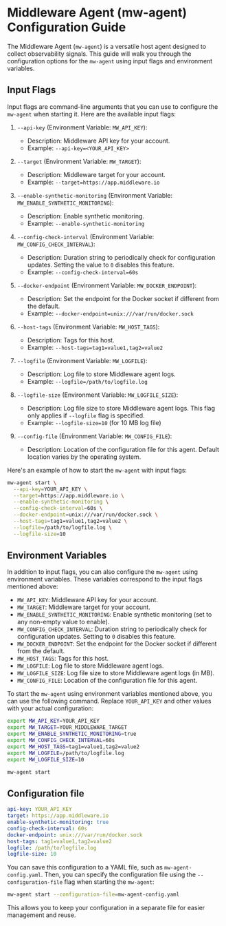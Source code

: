 
# Middleware Agent (mw-agent) Configuration Guide

The Middleware Agent (`mw-agent`) is a versatile host agent designed to collect observability signals. This guide will walk you through the configuration options for the `mw-agent` using input flags and environment variables.

## Input Flags

Input flags are command-line arguments that you can use to configure the `mw-agent` when starting it. Here are the available input flags:

1. `--api-key` (Environment Variable: `MW_API_KEY`):
   - Description: Middleware API key for your account.
   - Example: `--api-key=<YOUR_API_KEY>`

2. `--target` (Environment Variable: `MW_TARGET`):
   - Description: Middleware target for your account.
   - Example: `--target=https://app.middleware.io`

3. `--enable-synthetic-monitoring` (Environment Variable: `MW_ENABLE_SYNTHETIC_MONITORING`):
   - Description: Enable synthetic monitoring.
   - Example: `--enable-synthetic-monitoring`

4. `--config-check-interval` (Environment Variable: `MW_CONFIG_CHECK_INTERVAL`):
   - Description: Duration string to periodically check for configuration updates. Setting the value to `0` disables this feature.
   - Example: `--config-check-interval=60s`

5. `--docker-endpoint` (Environment Variable: `MW_DOCKER_ENDPOINT`):
   - Description: Set the endpoint for the Docker socket if different from the default.
   - Example: `--docker-endpoint=unix:///var/run/docker.sock`

6. `--host-tags` (Environment Variable: `MW_HOST_TAGS`):
   - Description: Tags for this host.
   - Example: `--host-tags=tag1=value1,tag2=value2`

7. `--logfile` (Environment Variable: `MW_LOGFILE`):
   - Description: Log file to store Middleware agent logs.
   - Example: `--logfile=/path/to/logfile.log`

8. `--logfile-size` (Environment Variable: `MW_LOGFILE_SIZE`):
   - Description: Log file size to store Middleware agent logs. This flag only applies if `--logfile` flag is specified.
   - Example: `--logfile-size=10` (for 10 MB log file)

9. `--config-file` (Environment Variable: `MW_CONFIG_FILE`):
   - Description: Location of the configuration file for this agent. Default location varies by the operating system.

Here's an example of how to start the `mw-agent` with input flags:

```bash
mw-agent start \
  --api-key=YOUR_API_KEY \
  --target=https://app.middleware.io \
  --enable-synthetic-monitoring \
  --config-check-interval=60s \
  --docker-endpoint=unix:///var/run/docker.sock \
  --host-tags=tag1=value1,tag2=value2 \
  --logfile=/path/to/logfile.log \
  --logfile-size=10
```

## Environment Variables

In addition to input flags, you can also configure the `mw-agent` using environment variables. These variables correspond to the input flags mentioned above:

- `MW_API_KEY`: Middleware API key for your account.
- `MW_TARGET`: Middleware target for your account.
- `MW_ENABLE_SYNTHETIC_MONITORING`: Enable synthetic monitoring (set to any non-empty value to enable).
- `MW_CONFIG_CHECK_INTERVAL`: Duration string to periodically check for configuration updates. Setting to `0` disables this feature.
- `MW_DOCKER_ENDPOINT`: Set the endpoint for the Docker socket if different from the default.
- `MW_HOST_TAGS`: Tags for this host.
- `MW_LOGFILE`: Log file to store Middleware agent logs.
- `MW_LOGFILE_SIZE`: Log file size to store Middleware agent logs (in MB).
- `MW_CONFIG_FILE`: Location of the configuration file for this agent.

To start the `mw-agent` using environment variables mentioned above, you can use the following command. Replace `YOUR_API_KEY` and other values with your actual configuration:

```bash
export MW_API_KEY=YOUR_API_KEY
export MW_TARGET=YOUR_MIDDLEWARE_TARGET
export MW_ENABLE_SYNTHETIC_MONITORING=true
export MW_CONFIG_CHECK_INTERVAL=60s
export MW_HOST_TAGS=tag1=value1,tag2=value2
export MW_LOGFILE=/path/to/logfile.log
export MW_LOGFILE_SIZE=10

mw-agent start
```

## Configuration file

```yaml
api-key: YOUR_API_KEY
target: https://app.middleware.io
enable-synthetic-monitoring: true
config-check-interval: 60s
docker-endpoint: unix:///var/run/docker.sock
host-tags: tag1=value1,tag2=value2
logfile: /path/to/logfile.log
logfile-size: 10
```

You can save this configuration to a YAML file, such as `mw-agent-config.yaml`. Then, you can specify the configuration file using the `--configuration-file` flag when starting the `mw-agent`:

```bash
mw-agent start --configuration-file=mw-agent-config.yaml
```

This allows you to keep your configuration in a separate file for easier management and reuse.

